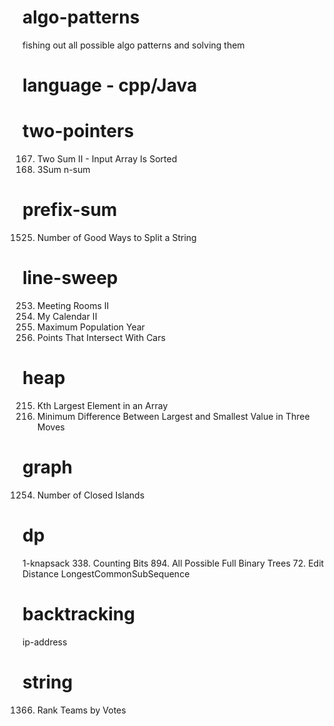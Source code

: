 # algo-patterns
fishing out all possible algo patterns and solving them

# language - cpp/Java

# two-pointers
167. Two Sum II - Input Array Is Sorted
15. 3Sum
n-sum

# prefix-sum
1525. Number of Good Ways to Split a String

# line-sweep
253. Meeting Rooms II 
731. My Calendar II
1854. Maximum Population Year
2848. Points That Intersect With Cars

# heap
215. Kth Largest Element in an Array
1509. Minimum Difference Between Largest and Smallest Value in Three Moves

# graph
1254. Number of Closed Islands

# dp
1-knapsack
338. Counting Bits
894. All Possible Full Binary Trees
72. Edit Distance
LongestCommonSubSequence

# backtracking
ip-address

# string
1366. Rank Teams by Votes